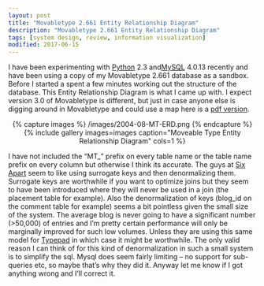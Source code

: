 ```yaml
---
layout: post
title: "Movabletype 2.661 Entity Relationship Diagram"
description: "Movabletype 2.661 Entity Relationship Diagram"
tags: [system design, review, information visualization]
modified: 2017-06-15
---
```

I have been experimenting with [Python](https://www.python.org/) 2.3 and[MySQL](https://www.mysql.com/) 4.0.13 recently and have been using a copy of my Movabletype 2.661 database as a sandbox. Before I started a spent a few minutes working out the structure of the database. This Entity Relationship Diagram is what I came up with. I expect version 3.0 of Movabletype is different, but just in case anyone else is digging around in Movabletype and could use a map here is a [pdf version](/content/2004/2004-08-MT-ERD.pdf).

<div align="center">
{% capture images %}
    /images/2004-08-MT-ERD.png
{% endcapture %}
{% include gallery images=images caption="Moveable Type Entity Relationship Diagram" cols=1 %}
</div>

I have not included the “MT_” prefix on every table name or the table name prefix on every column but otherwise I think its accurate. The guys at [Six Apart](https://movabletype.com/) seem to like using surrogate keys and then denormalizing them. Surrogate keys are worthwhile if you want to optimize joins but they seem to have been introduced where they will never be used in a join (the placement table for example). Also the denormalization of keys (blog_id on the comment table for example) seems a bit pointless given the small size of the system. The average blog is never going to have a significant number (>50,000) of entries and I’m pretty certain performance will only be marginally improved for such low volumes. Unless they are using this same model for [Typepad](http://www.typepad.com/) in which case it might be worthwhile. The only valid reason I can think of for this kind of denormalization in such a small system is to simplify the sql. Mysql does seem fairly limiting – no support for sub-queries etc, so maybe that’s why they did it. Anyway let me know if I got anything wrong and I’ll correct it.


